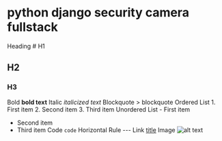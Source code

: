 # python django security camera fullstack




Heading	 # H1
## H2
### H3
Bold	**bold text**
Italic	*italicized text*
Blockquote	    > blockquote
Ordered List	    1. First item
2. Second item
3. Third item
Unordered List	- First item
- Second item
- Third item
Code	`code`
Horizontal Rule	---
Link	   [title](https://www.example.com)
Image	   ![alt text](image.jpg)